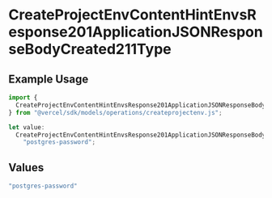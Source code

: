 # CreateProjectEnvContentHintEnvsResponse201ApplicationJSONResponseBodyCreated211Type

## Example Usage

```typescript
import {
  CreateProjectEnvContentHintEnvsResponse201ApplicationJSONResponseBodyCreated211Type,
} from "@vercel/sdk/models/operations/createprojectenv.js";

let value:
  CreateProjectEnvContentHintEnvsResponse201ApplicationJSONResponseBodyCreated211Type =
    "postgres-password";
```

## Values

```typescript
"postgres-password"
```
